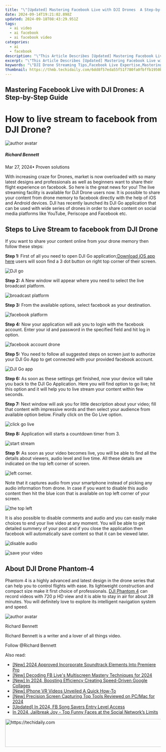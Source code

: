 ```yaml
---
title: "\"[Updated] Mastering Facebook Live with DJI Drones  A Step-by-Step Guide for 2024\""
date: 2024-09-14T19:21:02.898Z
updated: 2024-09-18T08:43:29.951Z
tags:
  - ai video
  - ai facebook
  - ai facebook video
categories:
  - ai
  - facebook
description: "\"This Article Describes [Updated] Mastering Facebook Live with DJI Drones: A Step-by-Step Guide for 2024\""
excerpt: "\"This Article Describes [Updated] Mastering Facebook Live with DJI Drones: A Step-by-Step Guide for 2024\""
keywords: "\"DJI Drone Streaming Tips,Facebook Live Expertise,Mastering Social Media Live,Proficient DJI Broadcasts,Enhancing Live Videos with Drones,Step-by-Step DJI Airborne Video,Aerial Shots for Live Streams\""
thumbnail: https://thmb.techidaily.com/6dd8f57eda55f51f780fa0fbffb1950bf2ad081249b06af69891f71aad7773d2.jpg
---
```


## Mastering Facebook Live with DJI Drones: A Step-by-Step Guide

# How to live stream to facebook from DJI Drone?

![author avatar](https://images.wondershare.com/filmora/article-images/richard-bennett.jpg)

##### Richard Bennett

 Mar 27, 2024• Proven solutions

 With increasing craze for Drones, market is now overloaded with so many latest designs and professionals as well as beginners want to share their flight experience on facebook. So here is the great news for you! The live streaming facility is available for DJI Drone users now. It is possible to share your content from drone memory to facebook directly with the help of iOS and Android devices. DJI has recently launched its DJI Go application that can be used with wide series of drones in order to share content on social media platforms like YouTube, Periscope and Facebook etc.

## Steps to Live Stream to facebook from DJI Drone

 If you want to share your content online from your drone memory then follow these steps:

**Step 1:** First of all you need to open DJI Go application;[Download iOS app here](https://itunes.apple.com/cn/app/dji-pilot/id943780750?mt=8 ) users will soon find a 3 dot button on right top corner of their screen.

![DJI go ](https://images.wondershare.com/filmora/article-images/dji-go.jpg)

**Step 2:** A New window will appear where you need to select the live broadcast platform.

![broadcast platform ](https://images.wondershare.com/filmora/article-images/broadcast-platform.jpg)

**Step 3:** From the available options, select facebook as your destination.

![facebook platform ](https://images.wondershare.com/filmora/article-images/facebook-platform.jpg)

**Step 4:** Now your application will ask you to login with the facebook account. Enter your id and password in the specified field and hit log in option.

![facebook account drone ](https://images.wondershare.com/filmora/article-images/facebook-account-drone.jpg)

**Step 5:** You need to follow all suggested steps on screen just to authorize your DJI Go App to get connected with your provided facebook account.

![ DJI Go app](https://images.wondershare.com/filmora/article-images/dji-go-app.jpg)

**Step 6:** As soon as these settings get finished, now your device will take you back to the DJI Go Application. Here you will find option to go live; hit this option and it will help you to live stream your content within few seconds.

**Step 7:** Next window will ask you for little description about your video; fill that content with impressive words and then select your audience from available option below. Finally click on the Go Live option.

![click go live ](https://images.wondershare.com/filmora/article-images/click-go-live.jpg)

**Step 8:** Application will starts a countdown timer from 3.

![start stream ](https://images.wondershare.com/filmora/article-images/start-stream.jpg)

**Step 9:** As soon as your video becomes live, you will be able to find all the details about viewers, audio level and live time. All these details are indicated on the top left corner of screen.

![ left corner.](https://images.wondershare.com/filmora/article-images/left-corner.jpg)

 Note that it captures audio from your smartphone instead of picking any audio information from drone. In case if you want to disable this audio content then hit the blue icon that is available on top left corner of your screen.

![ the top left](https://images.wondershare.com/filmora/article-images/the-top-left.jpg)

 It is also possible to disable comments and audio and you can easily make choices to end your live video at any moment. You will be able to get detailed summery of your post and if you close the application then facebook will automatically save content so that it can be viewed later.

![disable audio ](https://images.wondershare.com/filmora/article-images/disable-audio.jpg)

![save your video ](https://images.wondershare.com/filmora/article-images/save-your-video.jpg)

## About DJI Drone Phantom-4

 Phantom 4 is a highly advanced and latest design in the drone series that can help you to control flights with ease. Its lightweight construction and compact size make it first choice of professionals. [DJI Phantom 4](https://www.dji.com/phantom-4 ) can record videos with 720 p HD view and it is able to stay in air for about 28 minutes. You will definitely love to explore its intelligent navigation system and speed.

![author avatar](https://images.wondershare.com/filmora/article-images/richard-bennett.jpg)

Richard Bennett

Richard Bennett is a writer and a lover of all things video.

Follow @Richard Bennett

<ins class="adsbygoogle"
      style="display:block"
      data-ad-client="ca-pub-7571918770474297"
      data-ad-slot="8358498916"
      data-ad-format="auto"
      data-full-width-responsive="true"></ins>

<span class="atpl-alsoreadstyle">Also read:</span>
<div><ul>
<li><a href="https://fox-http.techidaily.com/new-2024-approved-incorporate-soundtrack-elements-into-premiere-pro/"><u>[New] 2024 Approved Incorporate Soundtrack Elements Into Premiere Pro</u></a></li>
<li><a href="https://facebook-clips.techidaily.com/new-decoding-fb-lives-multiscreen-mastery-techniques-for-2024/"><u>[New] Decoding FB Live's Multiscreen Mastery Techniques for 2024</u></a></li>
<li><a href="https://fox-access.techidaily.com/new-in-2024-boosting-efficiency-creating-speed-driven-google-collages/"><u>[New] In 2024, Boosting Efficiency Creating Speed-Driven Google Collages</u></a></li>
<li><a href="https://article-posts.techidaily.com/new-iphone-vr-videos-unveiled-a-quick-how-to/"><u>[New] IPhone VR Videos Unveiled A Quick How-To</u></a></li>
<li><a href="https://screen-activity-recording.techidaily.com/new-precision-screen-capturing-top-tools-reviewed-on-pcmac-for-2024/"><u>[New] Precision Screen Capturing Top Tools Reviewed on PC/Mac for 2024</u></a></li>
<li><a href="https://facebook-clips.techidaily.com/updated-in-2024-fb-song-savers-entry-level-access/"><u>[Updated] In 2024, FB Song Savers Entry Level Access</u></a></li>
<li><a href="https://facebook-clips.techidaily.com/in-2024-jailbreak-joy-top-funny-faces-at-the-social-networks-limits/"><u>In 2024, Jailbreak Joy - Top Funny Faces at the Social Network’s Limits</u></a></li>
</ul></div>

<!-- affiliate ads begin -->
<a href="https://appsumo.8odi.net/c/5597632/2144298/7443" target="_top" id="2144298">
  <img src="//a.impactradius-go.com/display-ad/7443-2144298" border="0" alt="https://techidaily.com" width="728" height="90"/>
</a>
<img height="0" width="0" src="https://appsumo.8odi.net/i/5597632/2144298/7443" style="position:absolute;visibility:hidden;" border="0" />
<!-- affiliate ads end -->


